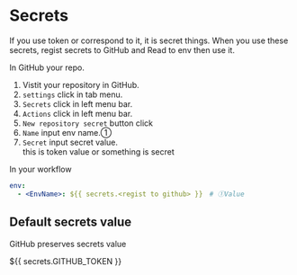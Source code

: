 # Secrets

If you use token or correspond to it, it is secret things.
When you use these secrets, regist secrets to GitHub and Read to env then use it.

In GitHub your repo.

1. Vistit your repository in GitHub.
1. `settings` click in tab menu.
1. `Secrets` click in left menu bar.
1. `Actions` click in left menu bar.
1. `New repository secret` button click
1. `Name` input env name.①
1. `Secret` input secret value.  
   this is token value or something is secret

In your workflow

``` yaml
env:
  - <EnvName>: ${{ secrets.<regist to github> }}　# ①Value
```

## Default secrets value

GitHub preserves secrets value

${{ secrets.GITHUB_TOKEN }}